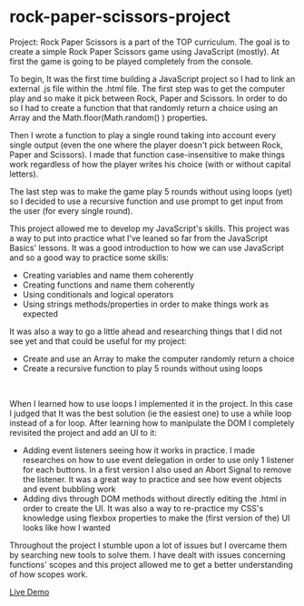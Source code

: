 # rock-paper-scissors-project
Project: Rock Paper Scissors is a part of the TOP curriculum. The goal is to create a simple Rock Paper Scissors game using JavaScript (mostly). At first the game is going to be played completely from the console. 

To begin, It was the first time building a JavaScript project so I had to link an external .js file within the .html file. 
The first step was to get the computer play and so make it pick between Rock, Paper and Scissors. In order to do so I had to create a function that that randomly return a choice using an Array and the Math.floor(Math.random() ) properties.

Then I wrote a function to play a single round taking into account every single output (even the one where the player doesn't pick between Rock, Paper and Scissors). I made that function case-insensitive to make things work regardless of how the player writes his choice (with or without capital letters).

The last step was to make the game play 5 rounds without using loops (yet) so I decided to use a recursive function and use prompt to get input from the user (for every single round).

This project allowed me to develop my JavaScript's skills. This project was a way to put into practice what I've leaned so far from the JavaScript Basics' lessons. It was a good introduction to how we can use JavaScript and so a good way to practice some skills:
- Creating variables and name them coherently
- Creating functions and name them coherently
- Using conditionals and logical operators
- Using strings methods/properties in order to make things work as expected 

It was also a way to go a little ahead and researching things that I did not see yet and that could be useful for my project:
- Create and use an Array to make the computer randomly return a choice 
- Create a recursive function to play 5 rounds without using loops
<br>

When I learned how to use loops I implemented it in the project. In this case I judged that It was the best solution (ie the easiest one) to use a while loop instead of a for loop. 
After learning how to manipulate the DOM I completely revisited the project and add an UI to it:
- Adding event listeners seeing how it works in practice. I made researches on how to use event delegation in order to use only 1 listener for each buttons. In a first version I also used an Abort Signal to remove the listener.
It was a great way to practice and see how event objects and event bubbling work
- Adding divs through DOM methods without directly editing the .html in order to create the UI. It was also a way to re-practice my CSS's knowledge using flexbox properties to make the (first version of the) UI looks like how I wanted

Throughout the project I stumble upon a lot of issues but I overcame them by searching new tools to solve them. I have dealt with issues concerning functions' scopes and this project allowed me to get a better understanding of how scopes work. 

[Live Demo](https://hlokman.github.io/rock-paper-scissors-project/)